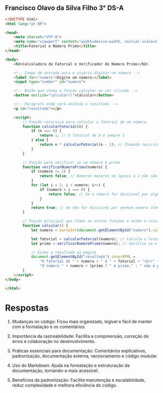 
## Francisco Olavo da Silva Filho   3° DS-A


```html
<!DOCTYPE html>
<html lang="pt-BR">

<head>
    <meta charset="UTF-8">
    <meta name="viewport" content="width=device-width, initial-scale=1.0">
    <title>Fatorial e Número Primo</title>
</head>

<body>
    <h2>Calculadora de Fatorial e Verificador de Número Primo</h2>

    <!-- Campo de entrada para o usuário digitar um número -->
    <label for="numero">Digite um número:</label>
    <input type="number" id="numero">

    <!-- Botão que chama a função calcular ao ser clicado -->
    <button onclick="calcular()">Calcular</button>

    <!-- Parágrafo onde será exibido o resultado -->
    <p id="resultado"></p>

    <script>
        // Função recursiva para calcular o fatorial de um número
        function calcularFatorial(n) {
            if (n === 0) { 
                return 1; // O fatorial de 0 é sempre 1
            } else {
                return n * calcularFatorial(n - 1); // Chamada recursiva para calcular o fatorial
            }
        }

        // Função para verificar se um número é primo
        function verificarNumeroPrimo(numero) {
            if (numero <= 1) {
                return false; // Números menores ou iguais a 1 não são primos
            }
            for (let i = 2; i < numero; i++) {
                if (numero % i === 0) { 
                    return false; // Se o número for divisível por algum valor além de 1 e ele mesmo, não é primo
                }
            }
            return true; // Se não for divisível por nenhum número além de 1 e ele mesmo, é primo
        }

        // Função principal que chama as outras funções e exibe o resultado
        function calcular() {
            let numero = parseInt(document.getElementById("numero").value); // Obtém o número digitado pelo usuário

            let fatorial = calcularFatorial(numero); // Calcula o fatorial
            let primo = verificarNumeroPrimo(numero); // Verifica se é primo

            // Exibe o resultado na página
            document.getElementById("resultado").innerHTML =
                "O fatorial de " + numero + " é " + fatorial + "<br>" +
                "O número " + numero + (primo ? " é primo." : " não é primo.");
        }
    </script>
</body>

</html>

```
# Respostas

1. Mudanças no código: Ficou mais organizado, legível e fácil de manter com a formatação e os comentários.

2. Importância da rastreabilidade: Facilita a compreensão, correção de erros e colaboração no desenvolvimento.

3. Práticas essenciais para documentação: Comentários explicativos, padronização, documentação externa, versionamento e código modular.

4. Uso do Markdown: Ajuda na formatação e estruturação da documentação, tornando-a mais acessível.

5. Benefícios da padronização: Facilita manutenção e escalabilidade, reduz complexidade e melhora eficiência do código.
